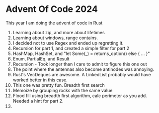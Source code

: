 # Advent Of Code 2024

This year I am doing the advent of code in Rust

1. Learning about zip, and more about lifetimes
2. Learning about windows, range contains.
3. I decided not to use Regex and ended up regretting it.
4. Recursion for part 1, and created a simple filter for part 2
5. HashMap, HashSet, and "let Some(_) = returns_option() else { ... }"
6. Enum, PartialEq, and Result
7. Recursion - Took longer than I care to admit to figure this one out
8. The point where the antennas also become antinodes was annoying.
9. Rust's VecDeques are awesome. A LinkedList probably would have worked better in this case.
10. This one was pretty fun. Breadth first search
11. Memoize by grouping rocks with the same value
12. Flood fill using breadth first algorithm, calc perimeter as you add. Needed a hint for part 2.
13. 